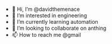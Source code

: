- 👋 Hi, I’m @davidthemenace
- 👀 I’m interested in engineering
- 🌱 I’m currently learning automation
- 💞️ I’m looking to collaborate on anthing
- 📫 How to reach me @gmail

<!---
davidthemenace/davidthemenace is a ✨ special ✨ repository because its `README.md` (this file) appears on your GitHub profile.
You can click the Preview link to take a look at your changes.
--->
